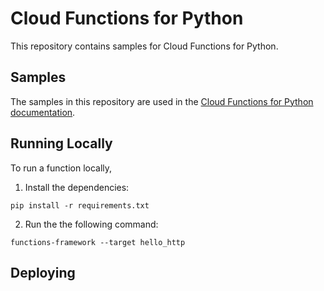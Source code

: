 # Cloud Functions for Python

This repository contains samples for Cloud Functions for Python.

## Samples

The samples in this repository are used in the [Cloud Functions for Python documentation](https://cloud.google.com/functions/docs/writing/).

## Running Locally

To run a function locally,
1. Install the dependencies:

```
pip install -r requirements.txt
```

2. Run the the following command:

```
functions-framework --target hello_http
```

## Deploying
